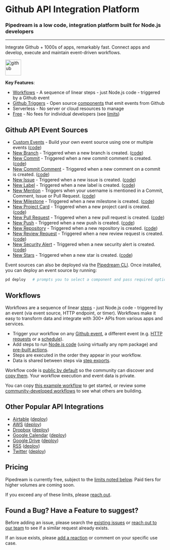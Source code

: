 # Github API Integration Platform

### Pipedream is a low code, integration platform built for Node.js developers

---

Integrate Github + 1000s of apps, remarkably fast. Connect apps and develop, execute and maintain event-driven workflows.

<a href="https://bit.ly/3ma3CQW&utm_source=github.com&utm_medium=referral&utm_campaign=repo"><img src="https://i.ibb.co/n38r3KV/github.png" alt="github" border="0" height="50" /></a>

**Key Features**:

- [Workflows](#workflows) - A sequence of linear steps - just Node.js code - triggered by a Github event
- [Github Triggers](#github-api-event-sources) - Open source [components](https://github.com/PipedreamHQ/pipedream/tree/master/components) that emit events from Github
- Serverless - No server or cloud resources to manage
- [Free](#pricing) - No fees for individual developers (see [limits](https://docs.pipedream.com/limits/))

## Github API Event Sources

- [Custom Events](https://pipedream.com/sources/new?app=github) - Build your own event source using one or multiple events ([code](https://github.com/PipedreamHQ/pipedream/blob/master/components/github/custom-events.js))
- [New Branch](https://pipedream.com/sources/new?app=github) - Triggered when a new branch is created. ([code](https://github.com/PipedreamHQ/pipedream/blob/master/components/github/new-branch.js))
- [New Commit](https://pipedream.com/sources/new?app=github) - Triggered when a new commit comment is created. ([code](https://github.com/PipedreamHQ/pipedream/blob/master/components/github/new-commit.js))
- [New Commit Comment](https://pipedream.com/sources/new?app=github) - Triggered when a new comment on a commit is created. ([code](https://github.com/PipedreamHQ/pipedream/blob/master/components/github/new-commit-comment.js))
- [New Issue](https://pipedream.com/sources/new?app=github) - Triggered when a new issue is created. ([code](https://github.com/PipedreamHQ/pipedream/blob/master/components/github/new-issue.js))
- [New Label](https://pipedream.com/sources/new?app=github) - Triggered when a new label is created. ([code](https://github.com/PipedreamHQ/pipedream/blob/master/components/github/new-label.js))
- [New Mention](https://pipedream.com/sources/new?app=github) - Triggers when your username is mentioned in a Commit, Comment, Issue or Pull Request. ([code](https://github.com/PipedreamHQ/pipedream/blob/master/components/github/new-mention.js))
- [New Milestone](https://pipedream.com/sources/new?app=github) - Triggered when a new milestone is created. ([code](https://github.com/PipedreamHQ/pipedream/blob/master/components/github/new-milestone.js))
- [New Project Card](https://pipedream.com/sources/new?app=github) - Triggered when a new project card is created. ([code](https://github.com/PipedreamHQ/pipedream/blob/master/components/github/new-project-card.js))
- [New Pull Request](https://pipedream.com/sources/new?app=github) - Triggered when a new pull request is created. ([code](https://github.com/PipedreamHQ/pipedream/blob/master/components/github/new-pull-request.js))
- [New Push](https://pipedream.com/sources/new?app=github) - Triggered when a new push is created. ([code](https://github.com/PipedreamHQ/pipedream/blob/master/components/github/push-event.js))
- [New Repository](https://pipedream.com/sources/new?app=github) - Triggered when a new repository is created. ([code](https://github.com/PipedreamHQ/pipedream/blob/master/components/github/new-repository.js))
- [New Review Request](https://pipedream.com/sources/new?app=github) - Triggered when a new review request is created. ([code](https://github.com/PipedreamHQ/pipedream/blob/master/components/github/new-review-request.js))
- [New Security Alert](https://pipedream.com/sources/new?app=github) - Triggered when a new security alert is created. ([code](https://github.com/PipedreamHQ/pipedream/blob/master/components/github/new-security-alert.js))
- [New Stars](https://pipedream.com/sources/new?app=github) - Triggered when a new star is created. ([code](https://github.com/PipedreamHQ/pipedream/blob/master/components/github/new-star.js))

Event sources can also be deployed via the [Pipedream CLI](https://docs.pipedream.com/cli/reference/). Once installed, you can deploy an event source by running:

```bash
pd deploy   # prompts you to select a component and pass required options
```

## Workflows

Workflows are a sequence of linear [steps](https://docs.pipedream.com/workflows/steps) - just Node.js code - triggered by an event (via event source, HTTP endpoint, or timer). Workflows make it easy to transform data and integrate with 300+ APIs from various apps and services.

- Trigger your workflow on any [Github event](https://pipedream.com/sources/new?app=github), a different event (e.g. [HTTP requests](https://docs.pipedream.com/workflows/steps/triggers/#http) or a [schedule](https://docs.pipedream.com/workflows/steps/triggers/#cron-scheduler)).
- Add steps to run [Node.js code](https://docs.pipedream.com/workflows/steps/code/) (using virtually any npm package) and [pre-built actions](https://docs.pipedream.com/workflows/steps/actions/).
- Steps are executed in the order they appear in your workflow.
- Data is shared between steps via [step exports](https://docs.pipedream.com/workflows/steps/#step-exports).

Workflow code is [public by default](https://docs.pipedream.com/public-workflows/) so the community can discover and [copy them](https://docs.pipedream.com/workflows/copy/). Your workflow execution and event data is private.

You can copy [this example workflow](https://pipedream.com/@tod/use-http-requests-to-trigger-a-workflow-p_6lCy5y/readme) to get started, or review some [community-developed workflows](https://pipedream.com/explore) to see what others are building.

## Other Popular API Integrations

- [Airtable](https://github.com/PipedreamHQ/pipedream/tree/master/components/airtable) ([deploy](https://pipedream.com/sources/new?app=airtable))
- [AWS](https://github.com/PipedreamHQ/pipedream/tree/master/components/aws) ([deploy](https://pipedream.com/sources/new?app=aws))
- [Dropbox](https://github.com/PipedreamHQ/pipedream/tree/master/components/dropbox) ([deploy](https://pipedream.com/sources/new?app=dropbox))
- [Google Calendar](https://github.com/PipedreamHQ/pipedream/tree/master/components/google-calendar) ([deploy](https://pipedream.com/sources/new?app=google-calendar))
- [Google Drive](https://github.com/PipedreamHQ/pipedream/tree/master/components/google-drive) ([deploy](https://pipedream.com/sources/new?app=google-drive))
- [RSS](https://github.com/PipedreamHQ/pipedream/tree/master/components/rss) ([deploy](https://pipedream.com/sources/new?app=rss))
- [Twitter](https://github.com/PipedreamHQ/pipedream/tree/master/components/twitter) ([deploy](https://pipedream.com/sources/new?app=twitter))

## Pricing

Pipedream is currently free, subject to the [limits noted below](https://docs.pipedream.com/limits/). Paid tiers for higher volumes are coming soon.

If you exceed any of these limits, please [reach out](https://docs.pipedream.com/support/).

## Found a Bug? Have a Feature to suggest?

Before adding an issue, please search the [existing issues](https://github.com/PipedreamHQ/pipedream/issues) or [reach out to our team](https://docs.pipedream.com/support/) to see if a similar request already exists.

If an issue exists, please [add a reaction](https://help.github.com/en/github/collaborating-with-issues-and-pull-requests/about-conversations-on-github) or comment on your specific use case.
